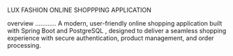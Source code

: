 LUX FASHION ONLINE SHOPPPING APPLICATION 

 overview
 ............
 A modern, user-friendly online shopping application built with Spring Boot and PostgreSQL , designed to deliver a seamless shopping experience with secure authentication, product management, and order processing.
 


